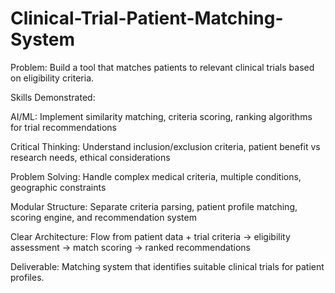 # Clinical-Trial-Patient-Matching-System

Problem: Build a tool that matches patients to relevant clinical trials based on eligibility criteria.

Skills Demonstrated:

AI/ML: Implement similarity matching, criteria scoring, ranking algorithms for trial recommendations

Critical Thinking: Understand inclusion/exclusion criteria, patient benefit vs research needs, ethical considerations

Problem Solving: Handle complex medical criteria, multiple conditions, geographic constraints

Modular Structure: Separate criteria parsing, patient profile matching, scoring engine, and recommendation system

Clear Architecture: Flow from patient data + trial criteria → eligibility assessment → match scoring → ranked recommendations

Deliverable: Matching system that identifies suitable clinical trials for patient profiles.

 

